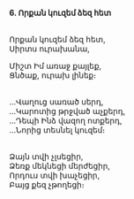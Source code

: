 **6. Որքան կուզեմ ձեզ հետ**

\
Որքան կուզեմ ձեզ հետ,
\
Սիրտս ուրախանա,

Միշտ Իմ առաջ քայլեք,
\
Ցնծաք, ուրախ լինեք։

\
...Վաղուց սառած սերդ,
\
...Կարոտից թրջված աչքերդ,
\
...Դեպի Ինձ վազող ոտքերդ,
\
...Նորից տեսնել կուզեմ։

\
Ձայն տվի չլսեցիր,
\
Ձեռք մեկնեցի մերժեցիր,
\
Որդուս տվի խաչեցիր,
\
Բայց քեզ չթողեցի։
